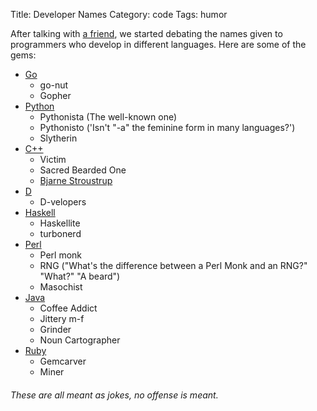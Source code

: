 Title: Developer Names
Category: code
Tags: humor

After talking with [a friend](http://rsb.io "Ryan Scott Brown"), we started debating the names given to programmers who develop in different languages. Here are some of the gems:

- [Go](http://golang.org)
	- go-nut
	- Gopher
- [Python](http://python.org)
	- Pythonista (The well-known one)
	- Pythonisto ('Isn't "-a" the feminine form in many languages?')
	- Slytherin
- [C++](http://cplusplus.com)
	- Victim
	- Sacred Bearded One
	- [Bjarne Stroustrup](http://stroustrup.com)
- [D](http://dlang.org)
	- D-velopers
- [Haskell](http://haskell.org)
	- Haskellite
	- turbonerd
- [Perl](http://perl.org)
	- Perl monk
	- RNG ("What's the difference between a Perl Monk and an RNG?" "What?" "A beard")
	- Masochist
- [Java](http://www.java.com)
	- Coffee Addict
	- Jittery m-f
	- Grinder
	- Noun Cartographer
- [Ruby](http://www.ruby-lang.org)
	- Gemcarver
	- Miner

###### These are all meant as jokes, no offense is meant.
